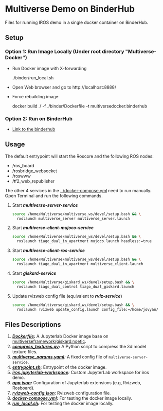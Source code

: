 # Multiverse Demo on BinderHub

Files for running IROS demo in a single docker container on BinderHub.

## Setup

### Option 1: Run Image Locally (Under root directory "Multiverse-Docker")
- Run Docker image with X-forwarding

  ./binder/run_local.sh

- Open Web browser and go to http://localhost:8888/

- Force rebuilding image

  docker build ./ -f ./binder/Dockerfile -t multiversedocker:binderhub

### Option 2: Run on BinderHub
- [Link to the binderhub](https://binder.intel4coro.de/v2/gh/Multiverse-Framework/Multiverse-Docker.git/main)


## Usage
The default entrypoint will start the Roscore and the following ROS nodes:
- /ros_board
- /rosbridge_websocket
- /roswww
- /tf2_web_republisher

The other 4 services in the [../docker-compose.yml](../docker-compose.yml) need to run manually. Open Terminal and run the following commands.

1. Start ***multiverse-server-service***
    ```bash
    source /home/Multiverse/multiverse_ws/devel/setup.bash && \
      roslaunch multiverse_server multiverse_server.launch
    ```

1. Start ***multiverse-client-mujoco-service***
    ```bash
    source /home/Multiverse/multiverse_ws/devel/setup.bash && \
      roslaunch tiago_dual_in_apartment mujoco.launch headless:=true
    ```

1. Start ***multiverse-client-ros-service***
    ```bash
    source /home/Multiverse/multiverse_ws/devel/setup.bash && \
      roslaunch tiago_dual_in_apartment multiverse_client.launch
    ```

1. Start ***giskard-service***
    ```bash
    source /home/Multiverse/giskard_ws/devel/setup.bash && \
      roslaunch tiago_dual_control tiago_dual_giskard.launch
    ```
    
1. Update rvizweb config file (equivalent to ***rviz-service***)
    ```bash
    source /home/Multiverse/giskard_ws/devel/setup.bash && \
      roslaunch rvizweb update_config.launch config_file:=/home/jovyan/repo/binder/rvizweb-config.json
    ```

## Files Descriptions
1. ***[Dockerfile](./Dockerfile):*** A Jupyterlab Docker image base on [multiverseframework/giskard:noetic](https://hub.docker.com/r/multiverseframework/giskard).
1. ***[compress_textures.py](./compress_textures.py):*** A Python script to compress the 3d model texture files.
1. ***[multiverse_params.yaml](./multiverse_params.yaml):*** A fixed config file of `multiverse-server-service`.
1. ***[entrypoint.sh](./entrypoint.sh):*** Entrypoint of the docker image.
1. ***[iros.jupyterlab-workspace](./iros.jupyterlab-workspace):*** Custom JupyterLab workspace for iros demo.
1. ***[app.json](./app.json):*** Configuration of Jupyterlab extensions (e.g, Rvizweb, Rosboard).
1. ***[rvizweb-config.json](./rvizweb-config.json):*** Rvizweb configuration file.
1. ***[docker-compose.yml](./docker-compose.yml):*** For testing the docker image locally.
1. ***[run_local.sh](./run_local.sh):*** For testing the docker image locally.
